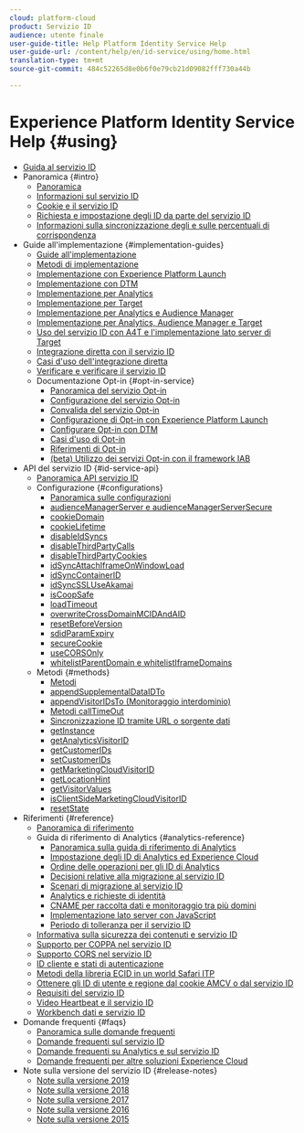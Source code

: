 ```yaml
---
cloud: platform-cloud
product: Servizio ID
audience: utente finale
user-guide-title: Help Platform Identity Service Help
user-guide-url: /content/help/en/id-service/using/home.html
translation-type: tm+mt
source-git-commit: 484c52265d8e0b6f0e79cb21d09082fff730a44b

---
```



# Experience Platform Identity Service Help {#using}

+ [Guida al servizio ID](home.md)
+ Panoramica {#intro}
   + [Panoramica](introduction/overview.md)
   + [Informazioni sul servizio ID](introduction/about-id-service.md)
   + [Cookie e il servizio ID](introduction/cookies.md)
   + [Richiesta e impostazione degli ID da parte del servizio ID](introduction/id-request.md)
   + [Informazioni sulla sincronizzazione degli e sulle percentuali di corrispondenza](introduction/match-rates.md)
+ Guide all&#39;implementazione {#implementation-guides}
   + [Guide all&#39;implementazione](implementation-guides/implementation-guides.md)
   + [Metodi di implementazione](implementation-guides/implementation-methods.md)
   + [Implementazione con Experience Platform Launch](implementation-guides/ecid-implement-with-launch.md)
   + [Implementazione con DTM](implementation-guides/standard.md)
   + [Implementazione per Analytics](implementation-guides/setup-analytics.md)
   + [Implementazione per Target](implementation-guides/setup-target.md)
   + [Implementazione per Analytics e Audience Manager](implementation-guides/setup-aam-analytics.md)
   + [Implementazione per Analytics, Audience Manager e Target](implementation-guides/setup-aam-analytics-target.md)
   + [Uso del servizio ID con A4T e l&#39;implementazione lato server di Target](implementation-guides/ecid-a4t-target.md)
   + [Integrazione diretta con il servizio ID](implementation-guides/direct-integration.md)
   + [Casi d&#39;uso dell&#39;integrazione diretta](implementation-guides/direct-integration-examples.md)
   + [Verificare e verificare il servizio ID](implementation-guides/test-verify.md)
   + Documentazione Opt-in {#opt-in-service}
      + [Panoramica del servizio Opt-in](implementation-guides/opt-in-service/optin-overview.md)
      + [Configurazione del servizio Opt-in](implementation-guides/opt-in-service/getting-started.md)
      + [Convalida del servizio Opt-in](implementation-guides/opt-in-service/testing-optin-and-iab-plugin.md)
      + [Configurazione di Opt-in con Experience Platform Launch](implementation-guides/opt-in-service/launch.md)
      + [Configurare Opt-in con DTM](implementation-guides/opt-in-service/optin-dtm.md)
      + [Casi d&#39;uso di Opt-in](implementation-guides/opt-in-service/use-cases.md)
      + [Riferimenti di Opt-in](implementation-guides/opt-in-service/api.md)
      + [(beta) Utilizzo dei servizi Opt-in con il framework IAB](implementation-guides/opt-in-service/iab.md)
+ API del servizio ID {#id-service-api}
   + [Panoramica API servizio ID](library/library.md)
   + Configurazione {#configurations}
      + [Panoramica sulle configurazioni](library/function-vars/function-vars.md)
      + [audienceManagerServer e audienceManagerServerSecure](library/function-vars/subdomain-config.md)
      + [cookieDomain](library/function-vars/cookiedomain.md)
      + [cookieLifetime](library/function-vars/cookielifetime.md)
      + [disableIdSyncs](library/function-vars/disableidsync.md)
      + [disableThirdPartyCalls](library/function-vars/disablethirdpartycalls.md)
      + [disableThirdPartyCookies](library/function-vars/disable-cookies.md)
      + [idSyncAttachIframeOnWindowLoad](library/function-vars/idsyncattachiframeonwindowload.md)
      + [idSyncContainerID](library/function-vars/idsyncontainerid.md)
      + [idSyncSSLUseAkamai](library/function-vars/idsyncssluseakamai.md)
      + [isCoopSafe](library/function-vars/coopsafe.md)
      + [loadTimeout](library/function-vars/loadtimeout.md)
      + [overwriteCrossDomainMCIDAndAID](library/function-vars/overwrite-visitor-id.md)
      + [resetBeforeVersion](library/function-vars/resetbeforeversion.md)
      + [sdidParamExpiry](library/function-vars/sdidparamexpiry.md)
      + [secureCookie](library/function-vars/securecookie.md)
      + [useCORSOnly](library/function-vars/use-cors-only.md)
      + [whitelistParentDomain e whitelistIframeDomains](library/function-vars/whitelistdomain.md)
   + Metodi {#methods}
      + [Metodi](library/get-set/get-set.md)
      + [appendSupplementalDataIDTo](library/get-set/appendsupplementaldataidto.md)
      + [appendVisitorIDsTo (Monitoraggio interdominio)](library/get-set/appendvisitorid.md)
      + [Metodi callTimeOut](library/get-set/timeout-functions.md)
      + [Sincronizzazione ID tramite URL o sorgente dati](library/get-set/idsync.md)
      + [getInstance](library/get-set/getinstance.md)
      + [getAnalyticsVisitorID](library/get-set/getanalyticsvisitorid.md)
      + [getCustomerIDs](library/get-set/getcustomerids.md)
      + [setCustomerIDs](library/get-set/setcustomerids.md)
      + [getMarketingCloudVisitorID](library/get-set/getmcvid.md)
      + [getLocationHint](library/get-set/getlocationhint.md)
      + [getVisitorValues](library/get-set/getvisitorvalues.md)
      + [isClientSideMarketingCloudVisitorID](library/get-set/client-side-id.md)
      + [resetState](library/get-set/resetstate.md)
+ Riferimenti {#reference}
   + [Panoramica di riferimento](reference/reference.md)
   + Guida di riferimento di Analytics {#analytics-reference}
      + [Panoramica sulla guida di riferimento di Analytics](reference/analytics-reference/analytics-reference.md)
      + [Impostazione degli ID di Analytics ed Experience Cloud](reference/analytics-reference/analytics-ids.md)
      + [Ordine delle operazioni per gli ID di Analytics](reference/analytics-reference/analytics-order-of-operations.md)
      + [Decisioni relative alla migrazione al servizio ID](reference/analytics-reference/migration-decisions.md)
      + [Scenari di migrazione al servizio ID](reference/analytics-reference/migration-scenarios.md)
      + [Analytics e richieste di identità](reference/analytics-reference/legacy-analytics.md)
      + [CNAME per raccolta dati e monitoraggio tra più domini](reference/analytics-reference/cname.md)
      + [Implementazione lato server con JavaScript](reference/analytics-reference/server-side.md)
      + [Periodo di tolleranza per il servizio ID](reference/analytics-reference/grace-period.md)
   + [Informativa sulla sicurezza dei contenuti e servizio ID](reference/csp.md)
   + [Supporto per COPPA nel servizio ID](reference/coppa.md)
   + [Supporto CORS nel servizio ID](reference/cors.md)
   + [ID cliente e stati di autenticazione](reference/authenticated-state.md)
   + [Metodi della libreria ECID in un world Safari ITP](reference/ecid-library-methods.md)
   + [Ottenere gli ID di utente e regione dal cookie AMCV o dal servizio ID](reference/regions.md)
   + [Requisiti del servizio ID](reference/requirements.md)
   + [Video Heartbeat e il servizio ID](reference/heartbeat.md)
   + [Workbench dati e servizio ID](reference/dwb.md)
+ Domande frequenti {#faqs}
   + [Panoramica sulle domande frequenti](faq-intro/faq-intro.md)
   + [Domande frequenti sul servizio ID](faq-intro/faq.md)
   + [Domande frequenti su Analytics e sul servizio ID](faq-intro/analytics-faq.md)
   + [Domande frequenti per altre soluzioni Experience Cloud](faq-intro/other-faq.md)
+ Note sulla versione del servizio ID {#release-notes}
   + [Note sulla versione 2019](release-notes/release-notes.md)
   + [Note sulla versione 2018](release-notes/notes-2018.md)
   + [Note sulla versione 2017](release-notes/notes-2017.md)
   + [Note sulla versione 2016](release-notes/notes-2016.md)
   + [Note sulla versione 2015](release-notes/notes-2015.md)
